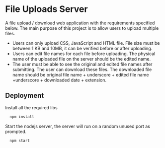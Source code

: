 
# File Uploads Server

A file upload / download web application with the requirements specified below. The main purpose of this project is to allow users to upload multiple files.

* Users can only upload CSS, JavaScript and HTML file. File size must be between 1 KB and 10MB,
it can be verified before or after uploading.
*  Users can edit file names for each file before uploading. The physical name of the uploaded file on the server should be the edited name.
*  The user must be able to see the original and edited file names after submitting. The user can download these files. The downloaded file name should be original file name + underscore + edited file name +underscore + downloaded date + extension. 


## Deployment

Install all the required libs
```bash
  npm install
```

Start the nodejs server, the server will run on a random unused port as prompted.

```bash
  npm start
```
